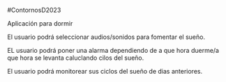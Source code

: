 #ContornosD2023

Aplicación para dormir

El usuario podrá seleccionar audios/sonidos para fomentar el sueño.

EL usuario podrá poner una alarma dependiendo de a que hora duerme/a que hora se levanta caluclando cilos del sueño.

El usuario podrá monitorear sus ciclos del sueño de dias anteriores.
